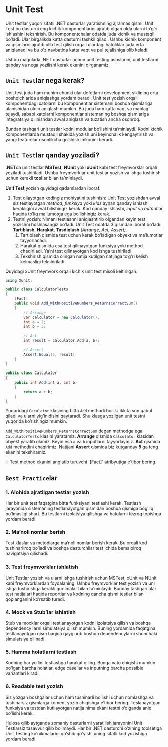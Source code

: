 # Unit Test

Unit testlar yuqori sifatli .NET dasturlar yaratishning ajralmas qismi. Unit Test bu dasturni eng kichik komponentlarini ajratib olgan olda ularni to’g’ri ishlashini tekshirish. Bu komponentchalar odatda juda kichik va mustaqil bo’ladi. Ular birgalikda katta dasturni tashkil qiladi. Ushbu kichik komponent va qismlarni ajratib olib test qilish orqali ulardagi hatoliklar juda erta aniqlanadi va bu o’z navbatida katta vaqt va pul tejalishiga olib keladi.

Ushbu maqolada .NET dasturlar uchun unit testing asoslarini, unit testlarni qanday va nega yozilishi kerak ekanini o’rganamiz.

## `Unit Test`lar nega kerak?

Unit test juda ham muhim chunki ular defetlarni development siklining erta boshqichlarida aniqlashga yordam beradi. Unit test yozish orqali komponentdagi xatolarni bu komponentlar sistemani boshqa qismlariga ulanishidan oldin aniqlash mumkin. Bu juda ham katta vaqt va mablag’ tejaydi, sababi xatolarni komponentlar sistemaning boshqa qismlariga integratsiya qilinishdan avval aniqlash va tuzatish ancha osonroq.

Bundan tashqari unit testlar kodni modular bo’lishini ta’minlaydi. Kodni kichik komponentlarda mustaqil shaklda yozish uni keyinchalik kengaytirish va yangi featurelar osonlikcha qo’shish imkonini beradi. 

## `Unit Test`lar qanday yoziladi?

**.NET**da unit testlar **MSTest**, **NUnit** yoki **xUnit** kabi test freymvorklar orqali yoziladi tushiriladi. Ushbu freymvorklar unit testlar yozish va ishga tushirish uchun kerakli **tool**lar bilan ta’minlaydi. 

**Unit Test** yozish quyidagi qadamlardan iborat:

1. Test qilayotgan kodingiz mohiyatini tushinish: Unit Test yozishdan avval siz testlayotgan *method*, *funksiya* yoki *klas* aynan qanday ishlashi kerakligini avval bilishingiz kerak. Kod qanday ishlashi, *input* va *output*lar haqida to’liq ma’lumotga ega bo’lishingiz kerak.
2. Testni yozish: Nimani testlashni aniqlashtirib olgandan keyin test yozishni boshlasangiz bo’ladi. Unit Test odatda 3 qismdan iborat bo’ladi: **Tartiblash**, **Harakat**, **Tasdiqlash** *(Arrange, Act, Assert).*
    1. Tartiblash qismida test uchun kerak bo’ladigan obyekt va ma’lumotlar tayyorlanadi. 
    2. Harakat qismida esa test qilinayotgan funksiya yoki method chaqiriladi. Ya’ni test qilinayotgan kod ishga tushiriladi.
    3. Tekshirish qismida olingan natija kutilgan natijaga to’g’ri kelish kelmasligi tekshiriladi.

Quyidagi xUnit freymvork orqali kichik unit test misoli keltirilgan:

```csharp
using Xunit;

public class CalculatorTests
{
    [Fact]
    public void Add_WithPositiveNumbers_ReturnsCorrectSum()
    {
        // Arrange
        var calculator = new Calculator();
        int a = 2;
        int b = 3;
        
        // Act
        int result = calculator.Add(a, b);
        
        // Assert
        Assert.Equal(5, result);
    }
}

public class Calculator
{
    public int Add(int a, int b)
    {
        return a + b;
    }
}
```

Yuqoridagi `Caculator` klasining bitta `Add` methodi bor. U ikkita son qabul qiladi va ularni yig’inidisini qaytaradi. Shu klasga yozilgan unit testni yuqorida ko’rishingiz mumkin.

`Add_WithPositiveNumbers_ReturnsCorrectSum` degan methodga ega `CalculatorTests` klasini yaratamiz. **Arrange** qismida `Calculator` klasidan obyekt yaratib olamiz. Keyin esa `a` va `b` inputlarni tayyorlaymiz. **Act** qismida `Add` methodini chaqirimiz. Natijani **Assert** qismida biz kutganday **5** ga teng ekanini tekshiramiz.

<aside>
💡 Test method ekanini anglatib turuvchi `[Fact]` atribyutiga e’tibor bering.

</aside>

## `Best Practice`lar

### 1. Alohida ajratilgan testlar yozish

Har bir unit test faqatgina bitta funksiyani testlashi kerak. Testlash jarayonida sistemaning testlanayotgan qismidan boshqa qismiga bog’liq bo’lmasligi shart. Bu testlarni izolatsiya qilishga va hatolarni tezroq topishga yordam beradi.

### 2. Ma’noli nomlar berish

Test klaslar va metodlarga ma’noli nomlar berish kerak. Bu orqali kod tushinarliroq bo’ladi va boshqa dasturchilar test ichida bemalolroq navigatsiya qilishadi.

### 3. Test freymvorklar ishlatish

Unit Testlar yozish va ularni ishga tushirish uchun MSTest, xUnit va NUnit kabi freymvorklardan foydalaning. Ushbu freymvorklar test yozish va uni ishga tushirishga kerakli qurilmalar bilan ta’minlaydi. Bunday tashqari ular test natijalari haqida reportlar va kodning qancha qismi testlar bilan qoplanganini ko’rsatib turadi.

### 4. Mock va Stub’lar ishlatish

Stub va mocklar orqali testlanayotgan kodni izolatsiya qilish va boshqa dependency larni simulatsiya qilish mumkin. Buning yordamida faqatgina testlanayotgan qism haqida qayg’urib boshqa dependencylarni shunchaki simulatsiya qilinadi. 

### 5. Hamma holatlarni testlash

Kodning har yo’lini testlashga harakat qiling. Bunga xato chiqishi mumkin bo’lgan barcha holatlar, edge case’lar va inputning barcha possible variantlari kiradi. 

### 6. Readable test yozish

Siz yozgan boshqalar uchun ham tushinarli bo’lishi uchun nomlashga va tushinarsiz qismlarga koment yozib chiqishga e’tibor bering. Teslanayotgan funksiya va testdan kutilayotgan natija nima ekani testni o’qiganda aniq bo’lishi kerak.

Hulosa qilib aytganda zomaniy dasturlarni yaratilish jarayonini Unit Testlarsiz tasavvur qilib bo’lmaydi. Har bir .NET dasturchi o’zining toolsetiga Unit Testing ko’nikmalarini qo’shib qo’yishi uning sifatli kod yozishiga yordam beradi.
